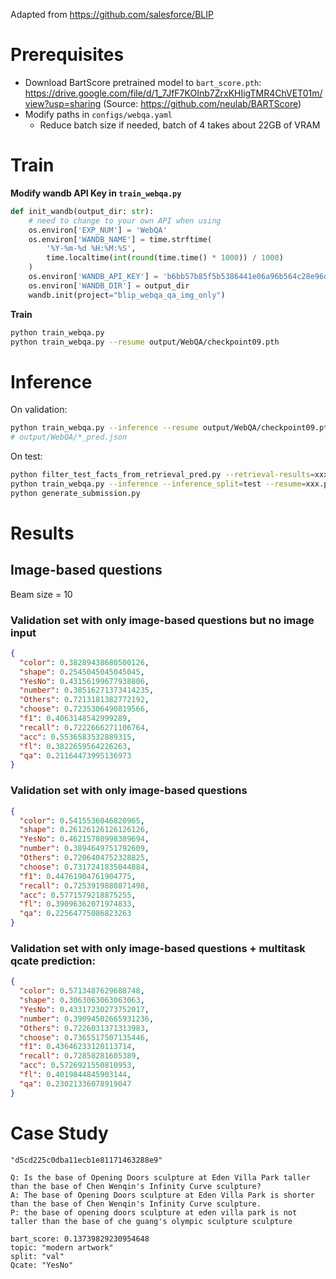 Adapted from https://github.com/salesforce/BLIP

# Prerequisites

- Download BartScore pretrained model
  to `bart_score.pth`: https://drive.google.com/file/d/1_7JfF7KOInb7ZrxKHIigTMR4ChVET01m/view?usp=sharing
  (Source: https://github.com/neulab/BARTScore)
- Modify paths in `configs/webqa.yaml`
    - Reduce batch size if needed, batch of 4 takes about 22GB of VRAM

# Train

**Modify wandb API Key in `train_webqa.py`**

```python
def init_wandb(output_dir: str):
    # need to change to your own API when using
    os.environ['EXP_NUM'] = 'WebQA'
    os.environ['WANDB_NAME'] = time.strftime(
        '%Y-%m-%d %H:%M:%S',
        time.localtime(int(round(time.time() * 1000)) / 1000)
    )
    os.environ['WANDB_API_KEY'] = 'b6bb57b85f5b5386441e06a96b564c28e96d0733'  # <----
    os.environ['WANDB_DIR'] = output_dir
    wandb.init(project="blip_webqa_qa_img_only")
```

**Train**

```bash
python train_webqa.py
python train_webqa.py --resume output/WebQA/checkpoint09.pth
```

# Inference

On validation:

```bash
python train_webqa.py --inference --resume output/WebQA/checkpoint09.pth
# output/WebQA/*_pred.json
```

On test:

```bash
python filter_test_facts_from_retrieval_pred.py --retrieval-results=xxx # creates test.json
python train_webqa.py --inference --inference_split=test --resume=xxx.pth
python generate_submission.py
```

# Results

## Image-based questions

Beam size = 10

### Validation set with only image-based questions but no image input

```json
{
  "color": 0.38289438680500126,
  "shape": 0.2545045045045045,
  "YesNo": 0.43156199677938806,
  "number": 0.38516271373414235,
  "Others": 0.7213181382772192,
  "choose": 0.7235306490819566,
  "f1": 0.4063148542999289,
  "recall": 0.7222666271106764,
  "acc": 0.5536583532889315,
  "fl": 0.3822659564226263,
  "qa": 0.21164473995136973
}
```

### Validation set with only image-based questions

```json
{
  "color": 0.5415536046820965,
  "shape": 0.26126126126126126,
  "YesNo": 0.46215780998389694,
  "number": 0.3894649751792609,
  "Others": 0.7206404752328825,
  "choose": 0.7317241835044884,
  "f1": 0.44761904761904775,
  "recall": 0.7253919880871498,
  "acc": 0.5771579218875255,
  "fl": 0.39096362071974833,
  "qa": 0.22564775086823263
}
```

### Validation set with only image-based questions + multitask qcate prediction:

```json
{
  "color": 0.5713487629688748,
  "shape": 0.3063063063063063,
  "YesNo": 0.43317230273752017,
  "number": 0.39094502665931236,
  "Others": 0.7226031371313983,
  "choose": 0.7365517507135446,
  "f1": 0.43646233120113714,
  "recall": 0.72858281605389,
  "acc": 0.5726921550810953,
  "fl": 0.4019844845903144,
  "qa": 0.23021336078919047
}
```

# Case Study

```
"d5cd225c0dba11ecb1e81171463288e9"

Q: Is the base of Opening Doors sculpture at Eden Villa Park taller than the base of Chen Wenqin's Infinity Curve sculpture?
A: The base of Opening Doors sculpture at Eden Villa Park is shorter than the base of Chen Wenqin's Infinity Curve sculpture.
P: the base of opening doors sculpture at eden villa park is not taller than the base of che guang's olympic sculpture sculpture

bart_score: 0.13739829230954648
topic: "modern artwork"
split: "val"
Qcate: "YesNo"
```
